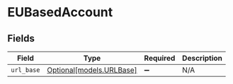 # EUBasedAccount


## Fields

| Field                                            | Type                                             | Required                                         | Description                                      |
| ------------------------------------------------ | ------------------------------------------------ | ------------------------------------------------ | ------------------------------------------------ |
| `url_base`                                       | [Optional[models.URLBase]](../models/urlbase.md) | :heavy_minus_sign:                               | N/A                                              |
